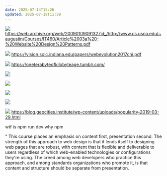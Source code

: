 ```yaml
---
date: 2025-07-14T15:26
updated: 2025-07-18T11:58
---
```

![](IMG-20250717164558430.png)
https://web.archive.org/web/20090109091327id_/http://www.cs.usna.edu/~augustin/Courses/IT460/Article%2003a%20-%20Website%20Design%20Patterns.pdf


![](IMG-20250717164558466.png)
https://vision.soic.indiana.edu/papers/webevolution2017chi.pdf

![](IMG-20250717164558494.png)
https://oneterabyteofkilobyteage.tumblr.com/

![](IMG-20250717164558502.png)

![](IMG-20250717164558509.png)

![](IMG-20250717164558512.png)

![](IMG-20250717164558525.png)

![](IMG-20250717164558528.png)
https://blog.geocities.institute/wp-content/uploads/popularity-2019-03-29.html



wtf is npm run dev
why npm

" This course places an emphasis on content first, presentation second. The strength of this approach to web design is that it lends itself to designing web pages that are robust, with content that is flexible and deliverable to users regardless of which web-enabled technologies or configurations they're using. The creed among web developers who practice this approach, and among standards organizations who promote it, is that content and structure should be separate from presentation.
